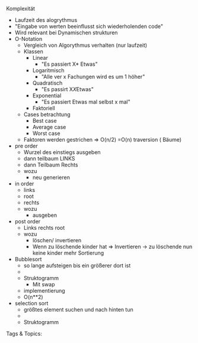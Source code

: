  Komplexität
  - Laufzeit des alogrythmus
  - "Eingabe von werten beeinflusst sich wiederholenden code"
  - Wird relevant bei Dynamischen strukturen
  - O-Notation
    - Vergleich von Algorythmus verhalten
  (nur laufzeit)
    - Klassen
      - Linear
        - "Es passiert X* Etwas"
      - Logaritmisch
        - "Alle ver x Fachungen wird es um 1 höher"
      - Quadratisch
        - "Es passirt X*X*Etwas"
      - Exponential
        - "Es passiert Etwas mal selbst  x mal"
      - Faktoriell
    - Cases betrachtung
      - Best case
      - Average case
      - Worst case
    - Faktoren werden gestrichen => O(n/2) =O(n)
 traversion ( Bäume)
  - pre order
    - Wurzel des einstiegs ausgeben
    - dann teilbaum LINKS
    - dann Teilbaum Rechts
    - wozu
      - neu generieren
  - in order
    - links
    - root
    - rechts
    - wozu
      - ausgeben
  - post order
    - Links 
  rechts 
  root
    - wozu
      - löschen/ invertieren
      - Wenn zu löschende kinder hat
  => Invertieren 
  -> zu löschende nun keine kinder mehr
 Sortierung
  - Bubblesort
    - so lange aufsteigen bis ein größerer dort ist
    - 
    - Struktogramm
      - Mit swap
    - implementierung
    - O(n**2)
  - selection sort
    - größtes element suchen und nach hinten tun
    - 
    - Struktogramm

   Tags & Topics:
   
